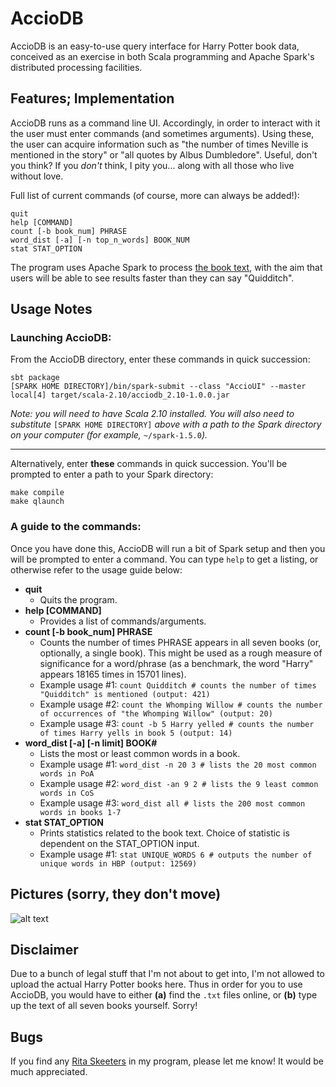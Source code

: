 # AccioDB
AccioDB is an easy-to-use query interface for Harry Potter book data, conceived as an exercise in both Scala programming and Apache Spark's distributed processing facilities.

## Features; Implementation
AccioDB runs as a command line UI. Accordingly, in order to interact with it the user must enter commands (and sometimes arguments). Using these, the user can acquire information such as "the number of times Neville is mentioned in the story" or "all quotes by Albus Dumbledore". Useful, don't you think? If you _don't_ think, I pity you... along with all those who live without love.

Full list of current commands (of course, more can always be added!):<br>
```
quit
help [COMMAND]
count [-b book_num] PHRASE
word_dist [-a] [-n top_n_words] BOOK_NUM
stat STAT_OPTION
```

The program uses Apache Spark to process [the book text](#disclaimer), with the aim that users will be able to see results faster than they can say "Quidditch".

## Usage Notes
### Launching AccioDB:
From the AccioDB directory, enter these commands in quick succession:

```shell
sbt package
[SPARK HOME DIRECTORY]/bin/spark-submit --class "AccioUI" --master local[4] target/scala-2.10/acciodb_2.10-1.0.0.jar
```

_Note: you will need to have Scala 2.10 installed. You will also need to substitute_ `[SPARK HOME DIRECTORY]` _above with a path to the Spark directory on your computer (for example,_ `~/spark-1.5.0`_)._

___

Alternatively, enter **these** commands in quick succession. You'll be prompted to enter a path to your Spark directory:

```shell
make compile
make qlaunch
```

### A guide to the commands:
Once you have done this, AccioDB will run a bit of Spark setup and then you will be prompted to enter a command. You can type `help` to get a listing, or otherwise refer to the usage guide below:

- **quit**
  - Quits the program. 
- **help [COMMAND]**
  - Provides a list of commands/arguments.
- **count [-b book_num] PHRASE**
  - Counts the number of times PHRASE appears in all seven books (or, optionally, a single book). This might be used as a rough measure of significance for a word/phrase (as a benchmark, the word "Harry" appears 18165 times in 15701 lines).
  - Example usage #1: `count Quidditch # counts the number of times "Quidditch" is mentioned (output: 421)`
  - Example usage #2: `count the Whomping Willow # counts the number of occurrences of "the Whomping Willow" (output: 20)`
  - Example usage #3: `count -b 5 Harry yelled # counts the number of times Harry yells in book 5 (output: 14)`
- **word_dist [-a] [-n limit] BOOK#**
  - Lists the most or least common words in a book.
  - Example usage #1: `word_dist -n 20 3 # lists the 20 most common words in PoA`
  - Example usage #2: `word_dist -an 9 2 # lists the 9 least common words in CoS`
  - Example usage #3: `word_dist all # lists the 200 most common words in books 1-7`
- **stat STAT_OPTION**
  - Prints statistics related to the book text. Choice of statistic is dependent on the STAT_OPTION input.
  - Example usage #1: `stat UNIQUE_WORDS 6 # outputs the number of unique words in HBP (output: 12569)`

## Pictures (sorry, they don't move)
![alt text](../master/readme_imgs/word_dist_n206.png "Sample output for AccioDB")

## Disclaimer
Due to a bunch of legal stuff that I'm not about to get into, I'm not allowed to upload the actual Harry Potter books here. Thus in order for you to use AccioDB, you would have to either **(a)** find the `.txt` files online, or **(b)** type up the text of all seven books yourself. Sorry!

## Bugs
If you find any [Rita Skeeters](https://www.hp-lexicon.org/images/chapters/gf/c37--the-beginning.jpg) in my program, please let me know! It would be much appreciated.
